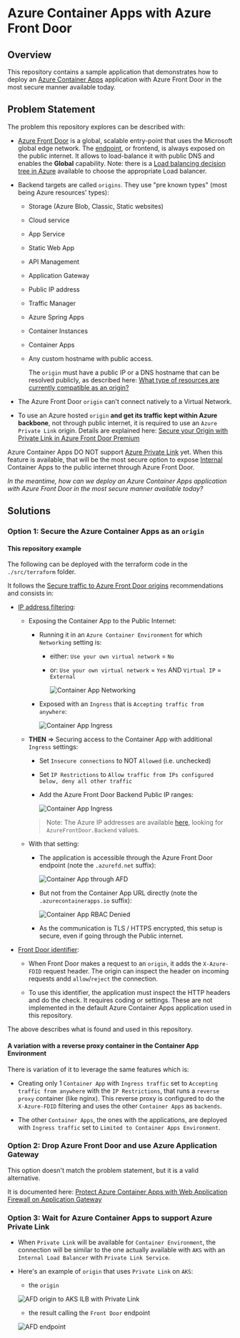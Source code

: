 # Azure Container Apps with Azure Front Door

## Overview

This repository contains a sample application that demonstrates how to deploy an [Azure Container Apps](https://learn.microsoft.com/en-us/azure/container-apps/overview) application with Azure Front Door in the most secure manner available today.

## Problem Statement

The problem this repository explores can be described with:

- [Azure Front Door](https://learn.microsoft.com/en-us/azure/frontdoor/front-door-overview) is a global, scalable entry-point that uses the Microsoft global edge network. The [endpoint](https://learn.microsoft.com/en-us/azure/frontdoor/endpoint?tabs=azurecli), or frontend, is always exposed on the public internet. It allows to load-balance it with public DNS and enables the **Global** capability. Note: there is a [Load balancing decision tree in Azure](https://learn.microsoft.com/en-us/azure/architecture/guide/technology-choices/load-balancing-overview?toc=%2Fazure%2Ffrontdoor%2Fstandard-premium%2Ftoc.json#decision-tree-for-load-balancing-in-azure) available to choose the appropriate Load balancer.

- Backend targets are called `origins`. They use "pre known types" (most being Azure resources' types):

  - Storage (Azure Blob, Classic, Static websites)
  - Cloud service
  - App Service
  - Static Web App
  - API Management
  - Application Gateway
  - Public IP address
  - Traffic Manager
  - Azure Spring Apps
  - Container Instances
  - Container Apps
  - Any custom hostname with public access.

    The `origin` must have a public IP or a DNS hostname that can be resolved publicly, as described here: [What type of resources are currently compatible as an origin?](https://learn.microsoft.com/en-us/azure/frontdoor/front-door-faq#what-type-of-resources-are-currently-compatible-as-an-origin-)

- The Azure Front Door `origin` can't connect natively to a Virtual Network.

- To use an Azure hosted `origin` **and get its traffic kept within Azure backbone**, not through public internet, it is required to use an `Azure Private Link` origin. Details are explained here: [Secure your Origin with Private Link in Azure Front Door Premium](https://learn.microsoft.com/en-us/azure/frontdoor/private-link)

Azure Container Apps DO NOT support [Azure Private Link](https://learn.microsoft.com/en-us/azure/private-link/private-link-overview) yet.
When this feature is available, that will be the most secure option to expose [Internal](https://learn.microsoft.com/en-us/azure/container-apps/networking?tabs=workload-profiles-env%2Cazure-cli#accessibility-levels) Container Apps to the public internet through Azure Front Door.

_In the meantime, how can we deploy an Azure Container Apps application with Azure Front Door in the most secure manner available today?_

## Solutions

### Option 1: Secure the Azure Container Apps as an `origin`

#### This repository example

The following can be deployed with the terraform code in the `./src/terraform` folder.

It follows the [Secure traffic to Azure Front Door origins](https://learn.microsoft.com/en-us/azure/frontdoor/origin-security?tabs=app-service-functions&pivots=front-door-standard-premium) recommendations and consists in:

- [IP address filtering](https://learn.microsoft.com/en-us/azure/frontdoor/origin-security?tabs=app-service-functions&pivots=front-door-standard-premium#ip-address-filtering):

    - Exposing the Container App to the Public Internet:

        - Running it in an `Azure Container Environment` for which `Networking` setting is:

          - either: `Use your own virtual network` = `No`
          - or:     `Use your own virtual network` = `Yes` AND `Virtual IP` = `External`

            ![Container App Networking](./img/aca-env-networking-public.jpg)

        - Exposed with an `Ingress` that is `Accepting traffic from anywhere`:

            ![Container App Ingress](./img/aca-app-ingress-public.jpg)

    - **THEN** => Securing access to the Container App with additional `Ingress` settings:

      - Set `Insecure connections` to NOT `Allowed` (i.e. unchecked)

      - Set `IP Restrictions` to `Allow traffic from IPs configured below, deny all other traffic`
      
      - Add the Azure Front Door Backend Public IP ranges:
      
        ![Container App Ingress](./img/aca-app-ingress-iprestrictions.jpg)

      > Note: The Azure IP addresses are available [here](https://www.microsoft.com/en-us/download/details.aspx?id=56519), looking for `AzureFrontDoor.Backend` values.

    - With that setting:

      - The application is accessible through the Azure Front Door endpoint (note the `.azurefd.net` suffix):

          ![Container App through AFD](./img/aca-app-through-afd.jpg)

      - But not from the Container App URL directly (note the `.azurecontainerapps.io` suffix):

          ![Container App RBAC Denied](./img/aca-app-direct-denied.jpg)

      - As the communication is TLS / HTTPS encrypted, this setup is secure, even if going through the Public internet.

- [Front Door identifier](https://learn.microsoft.com/en-us/azure/frontdoor/origin-security?tabs=app-service-functions&pivots=front-door-standard-premium#front-door-identifier):

  - When Front Door makes a request to an `origin`, it adds the `X-Azure-FDID` request header. The origin can inspect the header on incoming requests andd `allow`/`reject` the connection.

  - To use this identifier, the application must inspect the HTTP headers and do the check. It requires coding or settings. These are not implemented in the default Azure Container Apps application used in this repository.

The above describes what is found and used in this repository.

#### A variation with a reverse proxy container in the Container App Environment

There is variation of it to leverage the same features which is:

- Creating only 1 `Container App` with `Ingress traffic` set to `Accepting traffic from anywhere` with the `IP Restrictions`, that runs a `reverse proxy` container (like nginx). This reverse proxy is configured to do the `X-Azure-FDID` filtering and uses the other `Container Apps` as `backends`.

- The other `Container Apps`, the ones with the applications, are deployed with `Ingress traffic` set to `Limited to Container Apps Environment`.

### Option 2: Drop Azure Front Door and use Azure Application Gateway

This option doesn't match the problem statement, but it is a valid alternative.

It is documented here: [Protect Azure Container Apps with Web Application Firewall on Application Gateway](https://learn.microsoft.com/en-us/azure/container-apps/waf-app-gateway?tabs=default-domain)

### Option 3: Wait for Azure Container Apps to support Azure Private Link

- When `Private Link` will be available for `Container Environment`, the connection will be similar to the one actually available with `AKS` with an `Internal Load Balancer` with `Private Link Service`.

- Here's an example of `origin` that uses `Private Link` on `AKS`:

    - the `origin`

    ![AFD origin to AKS ILB with Private Link](./img/afd-origin-to-aks-pls.jpg)

    - the result calling the `Front Door` endpoint

    ![AFD endpoint](./img/afd-endpoint-to-aks-pls.jpg)

